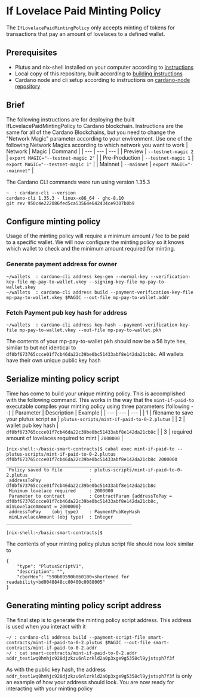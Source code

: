 # If Lovelace Paid Minting Policy
The `IfLovelacePaidMintingPolicy` only accepts minting of tokens for transactions that pay an amount of lovelaces to a defined wallet.

## Prerequisites
- Plutus and nix-shell installed on your computer according to [instructions](installing-plutus.md)
- Local copy of this repository, built according to [building instructions](building-the-basic-smart-contracts-repo.md)
- Cardano node and cli setup according to instructions on [cardano-node repository](https://github.com/input-output-hk/cardano-node)

## Brief
The following instructions are for deploying the built IfLovelacePaidMintingPolicy to Cardano blockchain.
Instructions are the same for all of the Cardano Blockchains, but you need to change the
"Network Magic" parameter according to your environment.
Use one of the following Network Magics according to which network you want to work
| Network | Magic | Command |
| --- | --- | --- |
| Preview | `--testnet-magic 2` | `export MAGIC="--testnet-magic 2"` |
| Pre-Production | `--testnet-magic 1` | `export MAGIC="--testnet-magic 1"` |
| Mainnet | `--mainnet` | `export MAGIC="--mainnet"` |

The Cardano CLI commands were run using version 1.35.3
```
~  : cardano-cli --version
cardano-cli 1.35.3 - linux-x86_64 - ghc-8.10
git rev 950c4e222086fed5ca53564e642434ce9307b0b9
```

## Configure minting policy
Usage of the minting policy will require a minimum amount / fee to be paid to a specific wallet. We will now configure the minting policy so it knows which wallet to check and the minimum amount required for minting. 

### Generate payment address for owner
```
~/wallets  : cardano-cli address key-gen --normal-key --verification-key-file mp-pay-to-wallet.vkey --signing-key-file mp-pay-to-wallet.skey
~/wallets  : cardano-cli address build --payment-verification-key-file mp-pay-to-wallet.vkey $MAGIC --out-file mp-pay-to-wallet.addr
```

### Fetch Payment pub key hash for address
```
~/wallets  : cardano-cli address key-hash --payment-verification-key-file mp-pay-to-wallet.vkey --out-file mp-pay-to-wallet.pkh
```

The contents of your mp-pay-to-wallet.pkh should now be a 56 byte hex, similar to but not identical to `df0bf673765ccce01f7cb46da22c39be0bc51433abf8e142da21cb8c`. 
All wallets have their own unique public key hash

## Serialize minting policy script
Time has come to build your unique minting policy. This is accomplished with the following command.
This works in the way that the `mint-if-paid-to` executable compiles your minting policy using three parameters (following --)
| Parameter | Description | Example |
| --- | --- | --- |
| 1 | filename to save your plutus script as | `plutus-scripts/mint-if-paid-to-0-2.plutus` |
| 2 | wallet pub key hash | `df0bf673765ccce01f7cb46da22c39be0bc51433abf8e142da21cb8c` | 
| 3 | required amount of lovelaces required to mint | `2000000` |

```
[nix-shell:~/basic-smart-contracts]$ cabal exec mint-if-paid-to -- plutus-scripts/mint-if-paid-to-0-2.plutus df0bf673765ccce01f7cb46da22c39be0bc51433abf8e142da21cb8c 2000000
_______________________________________________
 Policy saved to file          : plutus-scripts/mint-if-paid-to-0-2.plutus
 addressToPay                  : df0bf673765ccce01f7cb46da22c39be0bc51433abf8e142da21cb8c
 Minimum lovelace required     : 2000000
 Parameter to contract         : ContractParam {addressToPay = df0bf673765ccce01f7cb46da22c39be0bc51433abf8e142da21cb8c, minLovelaceAmount = 2000000}
 addressToPay    (obj type)    : PaymentPubKeyHash
 minLovelaceAmount (obj type)  : Integer
_______________________________________________

[nix-shell:~/basic-smart-contracts]$ 
```
The contents of your minting policy plutus script file should now look similar to
```
{
    "type": "PlutusScriptV1",
    "description": "",
    "cborHex": "590b89590b860100<shortened for readability>bd0048848cc00400c0088005"
}
```

## Generating minting policy script address
The final step is to generate the minting policy script address. This address is used when you interact with it

```
~/ : cardano-cli address build --payment-script-file smart-contracts/mint-if-paid-to-0-2.plutus $MAGIC --out-file smart-contracts/mint-if-paid-to-0-2.addr
~/ : cat smart-contracts/mint-if-paid-to-0-2.addr 
addr_test1wq0hmhjc928djzkzu6nlzrkld2a0p3xge9g5358cl9yjstsph7f3f 
```
As with the public key hash, the address `addr_test1wq0hmhjc928djzkzu6nlzrkld2a0p3xge9g5358cl9yjstsph7f3f` is only an example of how your address should look.
You are now ready for interacting with your minting policy

